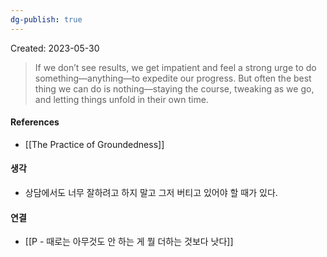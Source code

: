 ```yaml
---
dg-publish: true
---
```

Created: 2023-05-30

>If we don’t see results, we get impatient and feel a strong urge to do something—anything—to expedite our progress. But often the best thing we can do is nothing—staying the course, tweaking as we go, and letting things unfold in their own time. 

#### References
- [[The Practice of Groundedness]]

#### 생각
- 상담에서도 너무 잘하려고 하지 말고 그저 버티고 있어야 할 때가 있다.

#### 연결
- [[P - 때로는 아무것도 안 하는 게 뭘 더하는 것보다 낫다]]